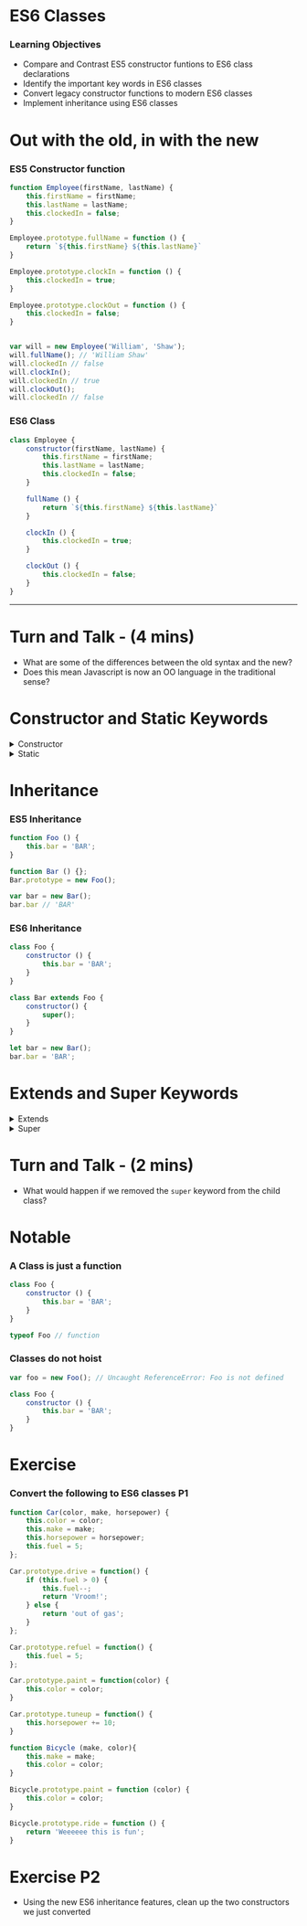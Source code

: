 # ES6 Classes

### Learning Objectives
- Compare and Contrast ES5 constructor funtions to ES6 class declarations
- Identify the important key words in ES6 classes
- Convert legacy constructor functions to modern ES6 classes
- Implement inheritance using ES6 classes


# Out with the old, in with the new

### ES5 Constructor function

```js
function Employee(firstName, lastName) {
    this.firstName = firstName;
    this.lastName = lastName;
    this.clockedIn = false;
}

Employee.prototype.fullName = function () {
    return `${this.firstName} ${this.lastName}`
}

Employee.prototype.clockIn = function () {
    this.clockedIn = true;
}

Employee.prototype.clockOut = function () {
    this.clockedIn = false;
}


var will = new Employee('William', 'Shaw');
will.fullName(); // 'William Shaw'
will.clockedIn // false
will.clockIn();
will.clockedIn // true
will.clockOut();
will.clockedIn // false
```

### ES6 Class

```js
class Employee {
    constructor(firstName, lastName) {
        this.firstName = firstName;
        this.lastName = lastName;
        this.clockedIn = false;
    }

    fullName () {
        return `${this.firstName} ${this.lastName}`
    }

    clockIn () {
        this.clockedIn = true;
    }

    clockOut () {
        this.clockedIn = false;
    }
}
```

---
# Turn and Talk - (4 mins)

- What are some of the differences between the old syntax and the new?
- Does this mean Javascript is now an OO language in the traditional sense?

# Constructor and Static Keywords

<details>
<summary>Constructor</summary>

- The `constructor` keyword is a special method reserved for creating and initializing an object with ES6 classes. This method may only be used once inside of a class, if it is used twice it will throw a reference error. The context of `this` in reference to the `contructor` is the specific instance of the resulting object.

```js
//BAD
class FooBar {
    constructor () {
        this.foo = 'FOO';
    }

    constructor () {
        this.bar = 'BAR';
    }
}

const fooBar = new FooBar(); // Uncaught SyntaxError: A class may only have one constructor
```
</details>

<details>
<summary>Static</summary>

- The `static` keyword is used to call `class` methods. These methods can be called without the need to instantiate the object and can not be called from an instance of a new object.

```js
class Foo {
    static bar () {
        return 'This is Foo.bar()';
    }
}
```

- The `this` in a static method refers to the class contructor `Foo` itself. Some good use cases for this might be comparison functions, or a factory function.

```js
class TodaysNews {
    constructor (headline, date) {
        this.headline = headline
        this.date = date
    }

    static createTodaysNews () {
        return new this('Todays news headline', new Date());
    }

    static compareArticleDates(articleA, articleB) {
        return articleA.date - articleB.date;
    }
}

TodaysNews.createTodaysNews(); // TodaysNews {headline: "Todays news headline", date: Mon Jun 12 2017 15:02:54 GMT-0400 (EDT)}

var oldArticle = TodaysNews.createTodaysNews();
var newArticle = TodaysNews.createTodaysNews();

TodaysNews.compareArticleDates(oldArticle, newArticle); // -35869
```
</details>


# Inheritance

### ES5 Inheritance

```js
function Foo () {
    this.bar = 'BAR';
}

function Bar () {};
Bar.prototype = new Foo();

var bar = new Bar();
bar.bar // 'BAR'
```

### ES6 Inheritance
```js
class Foo {
    constructor () {
        this.bar = 'BAR';
    }
}

class Bar extends Foo {
    constructor() {
        super();
    }
}

let bar = new Bar();
bar.bar = 'BAR';
```

# Extends and Super Keywords

<details>
<summary>Extends</summary>

- The `extends` keyword is used to create a class which is the child of another.
- The parent class must be an `Object` or `null`

</details>

<details>
<summary>Super</summary>

- The `super` keyword is used to call methods from the parent class.

```js
//BAD
class Foo {
    constructor () {
        this.bar = 'BAR';
    }

    sayBar() {
        return `I'm saying ${this.bar}`;
    }
}

class Bar extends Foo {
    constructor() {
        super();
        this.foo = 'FOO';
    }
}

let bar = new Bar();
bar.sayBar(); // 'I'm saying BAR'
```
</details>

# Turn and Talk - (2 mins)

- What would happen if we removed the `super` keyword from the child class?

# Notable

### A Class is just a function
```js
class Foo {
    constructor () {
        this.bar = 'BAR';
    }
}

typeof Foo // function
```

### Classes do not hoist

```js
var foo = new Foo(); // Uncaught ReferenceError: Foo is not defined

class Foo {
    constructor () {
        this.bar = 'BAR';
    }
}
```

# Exercise

### Convert the following to ES6 classes P1

```js
function Car(color, make, horsepower) {
    this.color = color;
    this.make = make;
    this.horsepower = horsepower;
    this.fuel = 5;
};

Car.prototype.drive = function() {
    if (this.fuel > 0) {
        this.fuel--;
        return 'Vroom!';
    } else {
        return 'out of gas';
    }
};

Car.prototype.refuel = function() {
    this.fuel = 5;
};

Car.prototype.paint = function(color) {
    this.color = color;
}

Car.prototype.tuneup = function() {
    this.horsepower += 10;
}
```


```js
function Bicycle (make, color){
    this.make = make;
    this.color = color;
}

Bicycle.prototype.paint = function (color) {
    this.color = color;
}

Bicycle.prototype.ride = function () {
    return 'Weeeeee this is fun';
}
```


# Exercise P2

- Using the new ES6 inheritance features, clean up the two constructors we just converted


